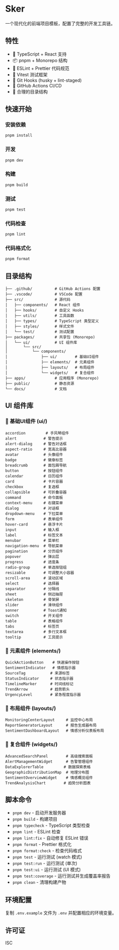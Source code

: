 # Sker

一个现代化的前端项目模板，配置了完整的开发工具链。

## 特性

- 🚀 TypeScript + React 支持
- 📦 pnpm + Monorepo 结构
- 🔧 ESLint + Prettier 代码规范
- 🧪 Vitest 测试框架
- 🎣 Git Hooks (husky + lint-staged)
- 🔄 GitHub Actions CI/CD
- 📁 合理的目录结构

## 快速开始

### 安装依赖

```bash
pnpm install
```

### 开发

```bash
pnpm dev
```

### 构建

```bash
pnpm build
```

### 测试

```bash
pnpm test
```

### 代码检查

```bash
pnpm lint
```

### 代码格式化

```bash
pnpm format
```

## 目录结构

```
├── .github/          # GitHub Actions 配置
├── .vscode/          # VSCode 配置
├── src/              # 源代码
│   ├── components/   # React 组件
│   ├── hooks/        # 自定义 Hooks
│   ├── utils/        # 工具函数
│   ├── types/        # TypeScript 类型定义
│   ├── styles/       # 样式文件
│   └── test/         # 测试配置
├── packages/         # 共享包 (Monorepo)
│   └── ui/           # UI 组件库
│       └── src/
│           └── components/
│               ├── ui/        # 基础UI组件
│               ├── elements/  # 元素组件
│               ├── layouts/   # 布局组件
│               └── widgets/   # 复合组件
├── apps/             # 应用程序 (Monorepo)
├── public/           # 静态资源
└── docs/             # 文档
```

## UI 组件库

### 🎨 基础UI组件 (ui/)

```
accordion         # 手风琴组件
alert            # 警告提示
alert-dialog     # 警告对话框
aspect-ratio     # 宽高比容器
avatar           # 头像组件
badge            # 徽章标签
breadcrumb       # 面包屑导航
button           # 按钮组件
calendar         # 日历组件
card             # 卡片容器
checkbox         # 复选框
collapsible      # 可折叠容器
command          # 命令面板
context-menu     # 右键菜单
dialog           # 对话框
dropdown-menu    # 下拉菜单
form             # 表单组件
hover-card       # 悬浮卡片
input            # 输入框
label            # 标签文本
menubar          # 菜单栏
navigation-menu  # 导航菜单
pagination       # 分页组件
popover          # 弹出层
progress         # 进度条
radio-group      # 单选按钮组
resizable        # 可调整大小容器
scroll-area      # 滚动区域
select           # 选择器
separator        # 分隔线
sheet            # 侧边抽屉
skeleton         # 骨架屏
slider           # 滑块组件
sonner           # Toast通知
switch           # 开关组件
table            # 表格组件
tabs             # 标签页
textarea         # 多行文本框
tooltip          # 工具提示
```

### 🔧 元素组件 (elements/)

```
QuickActionButton    # 快速操作按钮
SentimentIndicator   # 情感指示器
SourceTag           # 来源标签
StatusIndicator     # 状态指示器
TimelineMarker      # 时间线标记
TrendArrow          # 趋势箭头
UrgencyLevel        # 紧急程度指示器
```

### 📱 布局组件 (layouts/)

```
MonitoringCenterLayout     # 监控中心布局
ReportGeneratorLayout      # 报告生成器布局
SentimentDashboardLayout   # 情感分析仪表板布局
```

### 🧩 复合组件 (widgets/)

```
AdvancedSearchPanel        # 高级搜索面板
AlertManagementWidget      # 告警管理组件
DataExplorerTable         # 数据探索表格
GeographicDistributionMap  # 地理分布图
SentimentOverviewWidget    # 情感概览组件
TrendAnalysisChart        # 趋势分析图表
```

## 脚本命令

- `pnpm dev` - 启动开发服务器
- `pnpm build` - 构建项目
- `pnpm typecheck` - TypeScript 类型检查
- `pnpm lint` - ESLint 检查
- `pnpm lint:fix` - 自动修复 ESLint 错误
- `pnpm format` - Prettier 格式化
- `pnpm format:check` - 检查代码格式
- `pnpm test` - 运行测试 (watch 模式)
- `pnpm test:run` - 运行测试 (单次)
- `pnpm test:ui` - 运行测试 (UI 模式)
- `pnpm test:coverage` - 运行测试并生成覆盖率报告
- `pnpm clean` - 清理构建产物

## 环境配置

复制 `.env.example` 文件为 `.env` 并配置相应的环境变量。

## 许可证

ISC
